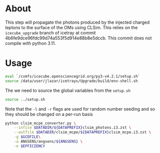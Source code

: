 # About

This step will propagate the photons produced by the injected charged leptons to the surface of the OMs using CLSim.
This relies on the `icecube_upgrade` branch of icetray at commit 4b6fe9dce96fdc99d74a553f5d914e88b8e5dccb.
This commit does not compile with python 3.11.

# Usage

```bash
eval `/cvmfs/icecube.opensciencegrid.org/py3-v4.2.1/setup.sh`
source /data/user/jlazar/icetrays/Upgrade/build/env-shell.sh
```

The we need to source the global variables from the `setup.sh`

```bash
source ../setup.sh
```

Note that the `-l` and `-r` flags are used for random number seeding and so they should be changed on a per-run basis

```bash
python clsim_mcpe_converter.py \
    --infile $DATADIR/${DATAPREFIX}clsim_photons.i3.zst \
    --outfile $DATADIR/clsim_mcpe/${DATAPREFIX}clsim_mcpe.i3.zst \
    -g $GCDFILE\
    -a ANGSENS/angsens/${ANGSENS} \
    -e $EFFICIENCY
```
